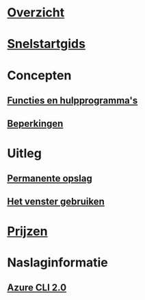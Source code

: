 # [Overzicht](overview.md)

# [Snelstartgids](quickstart.md)

# Concepten
## [Functies en hulpprogramma's](features.md)
## [Beperkingen](limitations.md)

# Uitleg
## [Permanente opslag](persisting-shell-storage.md)
## [Het venster gebruiken](using-the-shell-window.md)

# [Prijzen](pricing.md)

# Naslaginformatie
## [Azure CLI 2.0](/cli/azure) 
